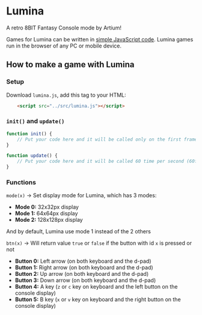 # Lumina
A retro 8BIT Fantasy Console mode by Artium!

Games for Lumina can be written in [simple JavaScript code](./docs/README.md). Lumina games run in the browser of any PC or mobile device.

## How to make a game with Lumina

### Setup
Download `lumina.js`, add this tag to your HTML:

```html
    <script src="../src/lumina.js"></script>
```

### `init()` and `update()`

```js
function init() {
    // Put your code here and it will be called only on the first frame
}

function update() {
    // Put your code here and it will be called 60 time per second (60fps)
}
```

### Functions

`mode(x)` → Set display mode for Lumina, which has 3 modes:
- **Mode 0:** 32x32px display
- **Mode 1:** 64x64px display
- **Mode 2:** 128x128px display

And by default, Lumina use mode 1 instead of the 2 others

`btn(x)` → Will return value `true` or `false` if the button with id `x` is pressed or not
- **Button 0:** Left arrow (on both keyboard and the d-pad)
- **Button 1:** Right arrow (on both keyboard and the d-pad)
- **Button 2:** Up arrow (on both keyboard and the d-pad)
- **Button 3:** Down arrow (on both keyboard and the d-pad)
- **Button 4:** A key (`z` or `c` key on keyboard and the left button on the console display)
- **Button 5:** B key (`x` or `v` key on keyboard and the right button on the console display)
